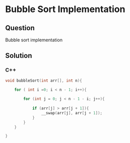 # Bubble Sort Implementation



## Question

Bubble sort implementation



## Solution  



### C++

```c++
void bubbleSort(int arr[], int n){

    for ( int i =0; i < n - 1; i++){
      
        for (int j = 0; j < n - 1 - i; j++){
          
            if (arr[j] > arr[j + 1]){
                __swap(arr[j], arr[j + 1]);
            }
        }
    }

}
```


